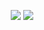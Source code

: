 <p align="center">
    <img src="https://github-readme-stats.vercel.app/api?username=AnalolyTsybenko&theme=github_dark&show_icons=true">
    <img src="https://github-readme-stats.vercel.app/api/top-langs/?username=AnalolyTsybenko&theme=github_dark&&langs_count=3">
</p>
